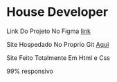 # House Developer

Link Do Projeto No Figma 
[link](https://www.figma.com/file/DY6AnCh8SlQKG64zlNRFXO/House-Developer?node-id=0%3A1)

Site Hospedado No Proprio Git [Aqui](https://kaikselhorst.github.io/Web-Site-Html-and-Css/)

Site Feito Totalmente Em Html e Css

99% responsivo 
